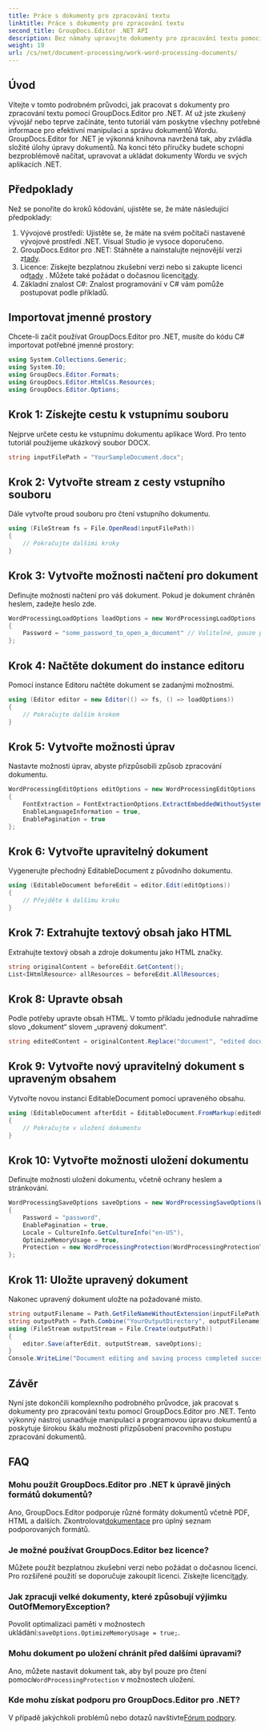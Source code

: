 ```yaml
---
title: Práce s dokumenty pro zpracování textu
linktitle: Práce s dokumenty pro zpracování textu
second_title: GroupDocs.Editor .NET API
description: Bez námahy upravujte dokumenty pro zpracování textu pomocí GroupDocs.Editor pro .NET. Postupujte podle našeho podrobného výukového programu krok za krokem a zdokonalte své dovednosti v oblasti správy dokumentů.
weight: 19
url: /cs/net/document-processing/work-word-processing-documents/
---
```

## Úvod
Vítejte v tomto podrobném průvodci, jak pracovat s dokumenty pro zpracování textu pomocí GroupDocs.Editor pro .NET. Ať už jste zkušený vývojář nebo teprve začínáte, tento tutoriál vám poskytne všechny potřebné informace pro efektivní manipulaci a správu dokumentů Wordu. GroupDocs.Editor for .NET je výkonná knihovna navržená tak, aby zvládla složité úlohy úpravy dokumentů. Na konci této příručky budete schopni bezproblémově načítat, upravovat a ukládat dokumenty Wordu ve svých aplikacích .NET.
## Předpoklady
Než se ponoříte do kroků kódování, ujistěte se, že máte následující předpoklady:
1. Vývojové prostředí: Ujistěte se, že máte na svém počítači nastavené vývojové prostředí .NET. Visual Studio je vysoce doporučeno.
2.  GroupDocs.Editor pro .NET: Stáhněte a nainstalujte nejnovější verzi z[tady](https://releases.groupdocs.com/editor/net/).
3.  Licence: Získejte bezplatnou zkušební verzi nebo si zakupte licenci od[tady](https://purchase.groupdocs.com/buy) . Můžete také požádat o dočasnou licenci[tady](https://purchase.groupdocs.com/temporary-license/).
4. Základní znalost C#: Znalost programování v C# vám pomůže postupovat podle příkladů.
## Importovat jmenné prostory
Chcete-li začít používat GroupDocs.Editor pro .NET, musíte do kódu C# importovat potřebné jmenné prostory:
```csharp
using System.Collections.Generic;
using System.IO;
using GroupDocs.Editor.Formats;
using GroupDocs.Editor.HtmlCss.Resources;
using GroupDocs.Editor.Options;
```
## Krok 1: Získejte cestu k vstupnímu souboru
Nejprve určete cestu ke vstupnímu dokumentu aplikace Word. Pro tento tutoriál použijeme ukázkový soubor DOCX.
```csharp
string inputFilePath = "YourSampleDocument.docx";
```
## Krok 2: Vytvořte stream z cesty vstupního souboru
Dále vytvořte proud souboru pro čtení vstupního dokumentu.
```csharp
using (FileStream fs = File.OpenRead(inputFilePath))
{
    // Pokračujte dalšími kroky
}
```
## Krok 3: Vytvořte možnosti načtení pro dokument
Definujte možnosti načtení pro váš dokument. Pokud je dokument chráněn heslem, zadejte heslo zde. 
```csharp
WordProcessingLoadOptions loadOptions = new WordProcessingLoadOptions
{
    Password = "some_password_to_open_a_document" // Volitelné, pouze pokud je dokument chráněn
};
```
## Krok 4: Načtěte dokument do instance editoru
Pomocí instance Editoru načtěte dokument se zadanými možnostmi.
```csharp
using (Editor editor = new Editor(() => fs, () => loadOptions))
{
    // Pokračujte dalším krokem
}
```
## Krok 5: Vytvořte možnosti úprav
Nastavte možnosti úprav, abyste přizpůsobili způsob zpracování dokumentu.
```csharp
WordProcessingEditOptions editOptions = new WordProcessingEditOptions
{
    FontExtraction = FontExtractionOptions.ExtractEmbeddedWithoutSystem,
    EnableLanguageInformation = true,
    EnablePagination = true
};
```
## Krok 6: Vytvořte upravitelný dokument
Vygenerujte přechodný EditableDocument z původního dokumentu.
```csharp
using (EditableDocument beforeEdit = editor.Edit(editOptions))
{
    // Přejděte k dalšímu kroku
}
```
## Krok 7: Extrahujte textový obsah jako HTML
Extrahujte textový obsah a zdroje dokumentu jako HTML značky.
```csharp
string originalContent = beforeEdit.GetContent();
List<IHtmlResource> allResources = beforeEdit.AllResources;
```
## Krok 8: Upravte obsah
Podle potřeby upravte obsah HTML. V tomto příkladu jednoduše nahradíme slovo „dokument“ slovem „upravený dokument“.
```csharp
string editedContent = originalContent.Replace("document", "edited document");
```
## Krok 9: Vytvořte nový upravitelný dokument s upraveným obsahem
Vytvořte novou instanci EditableDocument pomocí upraveného obsahu.
```csharp
using (EditableDocument afterEdit = EditableDocument.FromMarkup(editedContent, allResources))
{
    // Pokračujte v uložení dokumentu
}
```
## Krok 10: Vytvořte možnosti uložení dokumentu
Definujte možnosti uložení dokumentu, včetně ochrany heslem a stránkování.
```csharp
WordProcessingSaveOptions saveOptions = new WordProcessingSaveOptions(WordProcessingFormats.Docm)
{
    Password = "password",
    EnablePagination = true,
    Locale = CultureInfo.GetCultureInfo("en-US"),
    OptimizeMemoryUsage = true,
    Protection = new WordProcessingProtection(WordProcessingProtectionType.ReadOnly, "write_password")
};
```
## Krok 11: Uložte upravený dokument
Nakonec upravený dokument uložte na požadované místo.
```csharp
string outputFilename = Path.GetFileNameWithoutExtension(inputFilePath) + ".docm";
string outputPath = Path.Combine("YourOutputDirectory", outputFilename);
using (FileStream outputStream = File.Create(outputPath))
{
    editor.Save(afterEdit, outputStream, saveOptions);
}
Console.WriteLine("Document editing and saving process completed successfully.");
```
## Závěr
Nyní jste dokončili komplexního podrobného průvodce, jak pracovat s dokumenty pro zpracování textu pomocí GroupDocs.Editor pro .NET. Tento výkonný nástroj usnadňuje manipulaci a programovou úpravu dokumentů a poskytuje širokou škálu možností přizpůsobení pracovního postupu zpracování dokumentů.
## FAQ
### Mohu použít GroupDocs.Editor pro .NET k úpravě jiných formátů dokumentů?
 Ano, GroupDocs.Editor podporuje různé formáty dokumentů včetně PDF, HTML a dalších. Zkontrolovat[dokumentace](https://tutorials.groupdocs.com/editor/net/) pro úplný seznam podporovaných formátů.
### Je možné používat GroupDocs.Editor bez licence?
 Můžete použít bezplatnou zkušební verzi nebo požádat o dočasnou licenci. Pro rozšířené použití se doporučuje zakoupit licenci. Získejte licenci[tady](https://purchase.groupdocs.com/buy).
### Jak zpracuji velké dokumenty, které způsobují výjimku OutOfMemoryException?
 Povolit optimalizaci paměti v možnostech ukládání:`saveOptions.OptimizeMemoryUsage = true;`.
### Mohu dokument po uložení chránit před dalšími úpravami?
 Ano, můžete nastavit dokument tak, aby byl pouze pro čtení pomocí`WordProcessingProtection` v možnostech uložení.
### Kde mohu získat podporu pro GroupDocs.Editor pro .NET?
 V případě jakýchkoli problémů nebo dotazů navštivte[Fórum podpory](https://forum.groupdocs.com/c/editor/20).